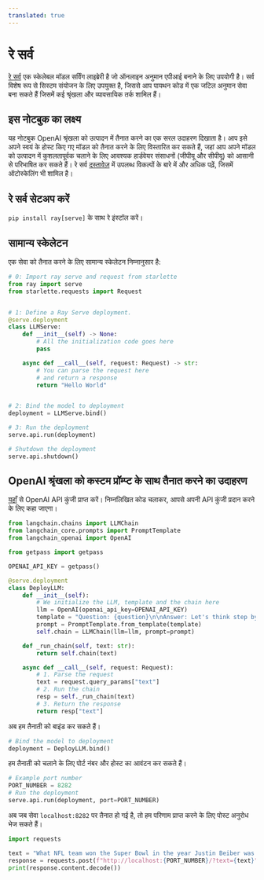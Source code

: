```yaml
---
translated: true
---
```


# रे सर्व

[रे सर्व](https://docs.ray.io/en/latest/serve/index.html) एक स्केलेबल मॉडल सर्विंग लाइब्रेरी है जो ऑनलाइन अनुमान एपीआई बनाने के लिए उपयोगी है। सर्व विशेष रूप से सिस्टम संयोजन के लिए उपयुक्त है, जिससे आप पायथन कोड में एक जटिल अनुमान सेवा बना सकते हैं जिसमें कई श्रृंखला और व्यावसायिक तर्क शामिल हैं।

## इस नोटबुक का लक्ष्य

यह नोटबुक OpenAI श्रृंखला को उत्पादन में तैनात करने का एक सरल उदाहरण दिखाता है। आप इसे अपने स्वयं के होस्ट किए गए मॉडल को तैनात करने के लिए विस्तारित कर सकते हैं, जहां आप अपने मॉडल को उत्पादन में कुशलतापूर्वक चलाने के लिए आवश्यक हार्डवेयर संसाधनों (जीपीयू और सीपीयू) को आसानी से परिभाषित कर सकते हैं। रे सर्व [दस्तावेज़](https://docs.ray.io/en/latest/serve/getting_started.html) में उपलब्ध विकल्पों के बारे में और अधिक पढ़ें, जिसमें ऑटोस्केलिंग भी शामिल है।

## रे सर्व सेटअप करें

`pip install ray[serve]` के साथ रे इंस्टॉल करें।

## सामान्य स्केलेटन

एक सेवा को तैनात करने के लिए सामान्य स्केलेटन निम्नानुसार है:

```python
# 0: Import ray serve and request from starlette
from ray import serve
from starlette.requests import Request


# 1: Define a Ray Serve deployment.
@serve.deployment
class LLMServe:
    def __init__(self) -> None:
        # All the initialization code goes here
        pass

    async def __call__(self, request: Request) -> str:
        # You can parse the request here
        # and return a response
        return "Hello World"


# 2: Bind the model to deployment
deployment = LLMServe.bind()

# 3: Run the deployment
serve.api.run(deployment)
```

```python
# Shutdown the deployment
serve.api.shutdown()
```

## OpenAI श्रृंखला को कस्टम प्रॉम्प्ट के साथ तैनात करने का उदाहरण

[यहाँ](https://platform.openai.com/account/api-keys) से OpenAI API कुंजी प्राप्त करें। निम्नलिखित कोड चलाकर, आपसे अपनी API कुंजी प्रदान करने के लिए कहा जाएगा।

```python
from langchain.chains import LLMChain
from langchain_core.prompts import PromptTemplate
from langchain_openai import OpenAI
```

```python
from getpass import getpass

OPENAI_API_KEY = getpass()
```

```python
@serve.deployment
class DeployLLM:
    def __init__(self):
        # We initialize the LLM, template and the chain here
        llm = OpenAI(openai_api_key=OPENAI_API_KEY)
        template = "Question: {question}\n\nAnswer: Let's think step by step."
        prompt = PromptTemplate.from_template(template)
        self.chain = LLMChain(llm=llm, prompt=prompt)

    def _run_chain(self, text: str):
        return self.chain(text)

    async def __call__(self, request: Request):
        # 1. Parse the request
        text = request.query_params["text"]
        # 2. Run the chain
        resp = self._run_chain(text)
        # 3. Return the response
        return resp["text"]
```

अब हम तैनाती को बाइंड कर सकते हैं।

```python
# Bind the model to deployment
deployment = DeployLLM.bind()
```

हम तैनाती को चलाने के लिए पोर्ट नंबर और होस्ट का आवंटन कर सकते हैं।

```python
# Example port number
PORT_NUMBER = 8282
# Run the deployment
serve.api.run(deployment, port=PORT_NUMBER)
```

अब जब सेवा `localhost:8282` पर तैनात हो गई है, तो हम परिणाम प्राप्त करने के लिए पोस्ट अनुरोध भेज सकते हैं।

```python
import requests

text = "What NFL team won the Super Bowl in the year Justin Beiber was born?"
response = requests.post(f"http://localhost:{PORT_NUMBER}/?text={text}")
print(response.content.decode())
```
